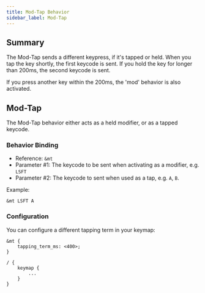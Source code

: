 ```yaml
---
title: Mod-Tap Behavior
sidebar_label: Mod-Tap
---
```


## Summary

The Mod-Tap sends a different keypress, if it's tapped or held. When you tap the key shortly, the first keycode is sent. If you hold the key for longer than 200ms, the second keycode is sent.

If you press another key within the 200ms, the 'mod' behavior is also activated.

## Mod-Tap

The Mod-Tap behavior either acts as a held modifier, or as a tapped keycode.

### Behavior Binding

- Reference: `&mt`
- Parameter #1: The keycode to be sent when activating as a modifier, e.g. `LSFT`
- Parameter #2: The keycode to sent when used as a tap, e.g. `A`, `B`.

Example:

```
&mt LSFT A
```

### Configuration

You can configure a different tapping term in your keymap:

```
&mt {
    tapping_term_ms: <400>;
} 

/ {
    keymap {
        ...
    }
}
```

